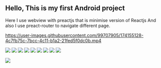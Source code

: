 ## Hello, This is my first Android project
Here I use webview with preactjs that is minimise version of Reactjs
And also I use preact-router to navigate different page.






https://user-images.githubusercontent.com/99707905/174155128-4c7fb75c-7bcc-4c11-b1a2-21fed5f0dc0b.mp4




![](thumbs/Screenshots/Screenshot_2022-06-17-01-46-45-980_com.preact_android.jpg)
![](thumbs/Screenshots/Screenshot_2022-06-16-20-11-22-415_com.preact_android.jpg)
![](thumbs/Screenshots/Screenshot_2022-06-16-20-12-32-612_com.preact_android.jpg)
![](thumbs/Screenshots/Screenshot_2022-06-17-01-44-39-518_com.preact_android.jpg)
![](thumbs/Screenshots/Screenshot_2022-06-17-01-45-37-131_com.preact_android.jpg)
![](thumbs/Screenshots/Screenshot_2022-06-17-01-45-49-100_com.preact_android.jpg)
![](thumbs/Screenshots/Screenshot_2022-06-17-01-46-05-522_com.preact_android.jpg)
![](thumbs/Screenshots/Screenshot_2022-06-17-01-46-17-236_com.preact_android.jpg)
![](thumbs/Screenshots/Screenshot_2022-06-17-01-46-38-582_com.preact_android.jpg)

![](thumbs/Screenshots/Screenshot_2022-06-17-01-47-02-164_com.preact_android.jpg)











